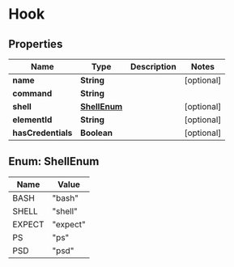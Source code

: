 

# Hook


## Properties

| Name | Type | Description | Notes |
|------------ | ------------- | ------------- | -------------|
|**name** | **String** |  |  [optional] |
|**command** | **String** |  |  |
|**shell** | [**ShellEnum**](#ShellEnum) |  |  [optional] |
|**elementId** | **String** |  |  [optional] |
|**hasCredentials** | **Boolean** |  |  [optional] |



## Enum: ShellEnum

| Name | Value |
|---- | -----|
| BASH | &quot;bash&quot; |
| SHELL | &quot;shell&quot; |
| EXPECT | &quot;expect&quot; |
| PS | &quot;ps&quot; |
| PSD | &quot;psd&quot; |



